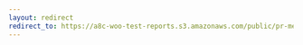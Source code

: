 ```yaml
---
layout: redirect
redirect_to: https://a8c-woo-test-reports.s3.amazonaws.com/public/pr-merge/39302/api/index.html
---
```

